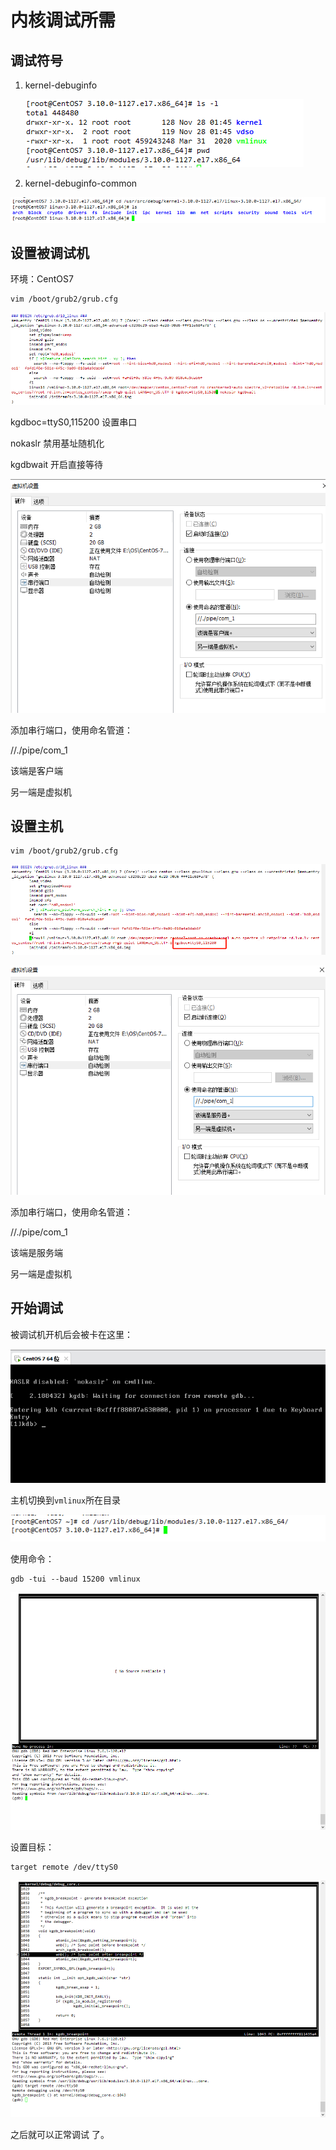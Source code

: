 

# 内核调试所需



## 调试符号

1. kernel-debuginfo

   ![image-20201128145038211](https://raw.githubusercontent.com/supermanc88/ImageSources/master/image-20201128145038211.png)

2. kernel-debuginfo-common

![image-20201128145110076](https://raw.githubusercontent.com/supermanc88/ImageSources/master/image-20201128145110076.png)



## 设置被调试机



环境：CentOS7

```shell
vim /boot/grub2/grub.cfg 
```



![image-20201128150726724](https://raw.githubusercontent.com/supermanc88/ImageSources/master/image-20201128150726724.png)



kgdboc=ttyS0,115200	设置串口



nokaslr	禁用基址随机化



kgdbwait	开启直接等待



![image-20201128150908892](https://raw.githubusercontent.com/supermanc88/ImageSources/master/image-20201128150908892.png)

添加串行端口，使用命名管道：

//./pipe/com_1



该端是客户端

另一端是虚拟机



## 设置主机



```shell
vim /boot/grub2/grub.cfg 
```

![image-20201128152144204](https://raw.githubusercontent.com/supermanc88/ImageSources/master/image-20201128152144204.png)



![image-20201128151057937](https://raw.githubusercontent.com/supermanc88/ImageSources/master/image-20201128151057937.png)





添加串行端口，使用命名管道：

//./pipe/com_1



该端是服务端

另一端是虚拟机





## 开始调试



被调试机开机后会被卡在这里：



![image-20201128151306867](https://raw.githubusercontent.com/supermanc88/ImageSources/master/image-20201128151306867.png)



主机切换到`vmlinux`所在目录

![image-20201128151509817](https://raw.githubusercontent.com/supermanc88/ImageSources/master/image-20201128151509817.png)



使用命令：

```shell
gdb -tui --baud 15200 vmlinux 
```

![image-20201128151716357](https://raw.githubusercontent.com/supermanc88/ImageSources/master/image-20201128151716357.png)



设置目标：

```shell
target remote /dev/ttyS0
```



![image-20201128152621739](https://raw.githubusercontent.com/supermanc88/ImageSources/master/image-20201128152621739.png)



之后就可以正常调试 了。